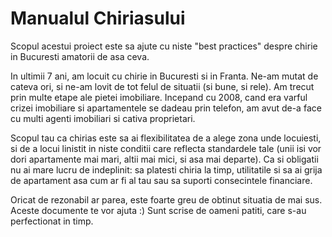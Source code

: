 Manualul Chiriasului
====================

Scopul acestui proiect este sa ajute cu niste "best practices" despre chirie in Bucuresti amatorii de asa ceva.

In ultimii 7 ani, am locuit cu chirie in Bucuresti si in Franta. Ne-am mutat de cateva ori, si ne-am lovit de tot felul de situatii (si bune, si rele). Am trecut prin multe etape ale pietei imobiliare. Incepand cu 2008, cand era varful crizei imobiliare si apartamentele se dadeau prin telefon, am avut de-a face cu multi agenti imobiliari si cativa proprietari.

Scopul tau ca chirias este sa ai flexibilitatea de a alege zona unde locuiesti, si de a locui linistit in niste conditii care reflecta standardele tale (unii isi vor dori apartamente mai mari, altii mai mici, si asa mai departe). Ca si obligatii nu ai mare lucru de indeplinit: sa platesti chiria la timp, utilitatile si sa ai grija de apartament asa cum ar fi al tau sau sa suporti consecintele financiare.

Oricat de rezonabil ar parea, este foarte greu de obtinut situatia de mai sus. Aceste documente te vor ajuta :) Sunt scrise de oameni patiti, care s-au perfectionat in timp.
